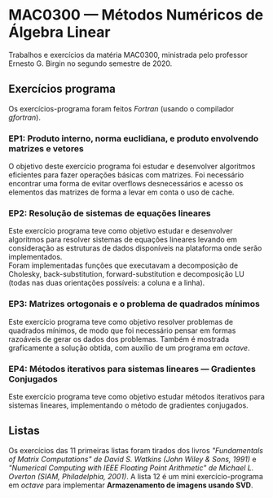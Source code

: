 # MAC0300 — Métodos Numéricos de Álgebra Linear

Trabalhos e exercícios da matéria MAC0300, ministrada pelo professor Ernesto G. Birgin no segundo semestre de 2020.

## Exercícios programa
Os exercícios-programa foram feitos *Fortran* (usando o compilador *gfortran*).
  
### EP1: Produto interno, norma euclidiana, e produto envolvendo matrizes e vetores
O objetivo deste exercício programa foi estudar e desenvolver algoritmos eficientes para fazer operações básicas com matrizes. Foi necessário encontrar uma forma de evitar overflows desnecessários e acesso os elementos das matrizes de forma a levar em conta o uso de cache.
  
### EP2: Resolução de sistemas de equações lineares
Este exercício programa teve como objetivo estudar e desenvolver algoritmos para resolver sistemas de equações lineares levando em consideração as estruturas de dados disponíveis na plataforma onde serão implementados.  
Foram implementadas funções que executavam a decomposição de Cholesky, back-substitution, forward-substitution e decomposição LU (todas nas duas orientações possíveis: a coluna e a linha).
  
### EP3: Matrizes ortogonais e o problema de quadrados mínimos
Este exercício programa teve como objetivo resolver problemas de quadrados mínimos, de modo que foi necessário pensar em formas razoáveis de gerar os dados dos problemas. Também é mostrada graficamente a solução obtida, com auxílio de um programa em *octave*.
  
### EP4: Métodos iterativos para sistemas lineares — Gradientes Conjugados
Este exercício programa teve como objetivo estudar métodos iterativos para sistemas lineares, implementando o método de gradientes conjugados.
  
## Listas
Os exercícios das 11 primeiras listas foram tirados dos livros *"Fundamentals of Matrix Computations" de David S. Watkins (John Wiley & Sons, 1991)* e *"Numerical Computing with IEEE Floating Point Arithmetic" de Michael L. Overton (SIAM, Philadelphia, 2001)*. A lista 12 é um mini exercício-programa em *octave* para implementar **Armazenamento de imagens usando SVD**.